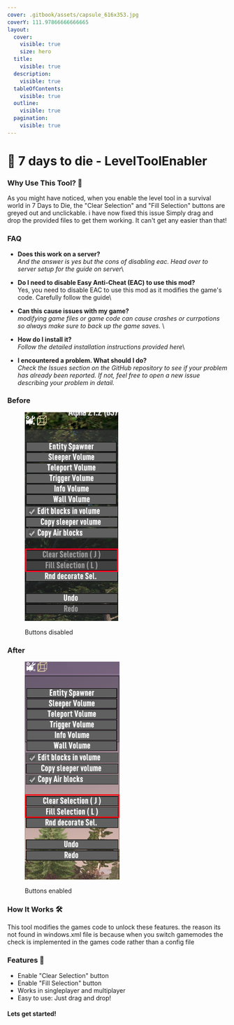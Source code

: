 ```yaml
---
cover: .gitbook/assets/capsule_616x353.jpg
coverY: 111.97866666666665
layout:
  cover:
    visible: true
    size: hero
  title:
    visible: true
  description:
    visible: true
  tableOfContents:
    visible: true
  outline:
    visible: true
  pagination:
    visible: true
---
```


# 👋 7 days to die - LevelToolEnabler

### Why Use This Tool? 🤔

As you might have noticed, when you enable the level tool in a survival world in 7 Days to Die, the "Clear Selection" and "Fill Selection" buttons are greyed out and unclickable. i have now fixed this issue Simply drag and drop the provided files to get them working. It can't get any easier than that!



### FAQ

* **Does this work on a server?**\
  &#x20;_And the answer is yes but the cons of disabling eac. Head over to server setup for the guide on server_\

* **Do I need to disable Easy Anti-Cheat (EAC) to use this mod?**\
  Yes, you need to disable EAC to use this mod as it modifies the game's code. Carefully follow the guide\

* **Can this cause issues with my game?**\
  _modifying game files or game code can cause crashes or currpotions so always make sure to back up the game saves._ \

* **How do I install it?**\
  _Follow the detailed installation instructions provided here_\

* **I encountered a problem. What should I do?**\
  _Check the Issues section on the GitHub repository to see if your problem has already been reported. If not, feel free to open a new issue describing your problem in detail._



### Before



<figure><img src=".gitbook/assets/2424.PNG" alt=""><figcaption><p>Buttons disabled</p></figcaption></figure>

### After

<figure><img src=".gitbook/assets/3535.PNG" alt=""><figcaption><p>Buttons enabled</p></figcaption></figure>

### How It Works 🛠️

This tool modifies the games code to unlock these features. the reason its not found in windows.xml file is because when you switch gamemodes the check is implemented in the games code rather than a config file

### Features 🌟

* Enable "Clear Selection" button
* Enable "Fill Selection" button
* Works in singleplayer and multiplayer
* Easy to use: Just drag and drop!



#### Lets get started!



